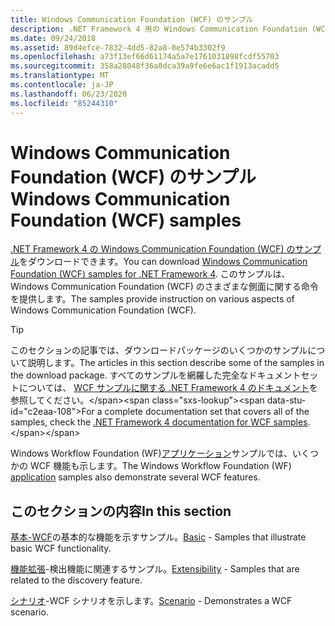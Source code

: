 ```yaml
---
title: Windows Communication Foundation (WCF) のサンプル
description: .NET Framework 4 用の Windows Communication Foundation (WCF) サンプルをダウンロードします。 このサンプルは、WCF のさまざまな側面に関する命令を提供します。
ms.date: 09/24/2018
ms.assetid: 89d4efce-7832-4dd5-82a8-0e574b3302f9
ms.openlocfilehash: a73f13ef66d61174a5a7e1761031898fcdf55703
ms.sourcegitcommit: 358a28048f36a8dca39a9fe6e6ac1f1913acadd5
ms.translationtype: MT
ms.contentlocale: ja-JP
ms.lasthandoff: 06/23/2020
ms.locfileid: "85244310"
---
```

# <a name="windows-communication-foundation-wcf-samples"></a><span data-ttu-id="c2eaa-104">Windows Communication Foundation (WCF) のサンプル</span><span class="sxs-lookup"><span data-stu-id="c2eaa-104">Windows Communication Foundation (WCF) samples</span></span>

<span data-ttu-id="c2eaa-105">[.NET Framework 4 の Windows Communication Foundation (WCF) のサンプル](https://www.microsoft.com/download/details.aspx?id=21459)をダウンロードできます。</span><span class="sxs-lookup"><span data-stu-id="c2eaa-105">You can download [Windows Communication Foundation (WCF) samples for .NET Framework 4](https://www.microsoft.com/download/details.aspx?id=21459).</span></span> <span data-ttu-id="c2eaa-106">このサンプルは、Windows Communication Foundation (WCF) のさまざまな側面に関する命令を提供します。</span><span class="sxs-lookup"><span data-stu-id="c2eaa-106">The samples provide instruction on various aspects of Windows Communication Foundation (WCF).</span></span>
  
> [!TIP]
> <span data-ttu-id="c2eaa-107">このセクションの記事では、ダウンロードパッケージのいくつかのサンプルについて説明します。</span><span class="sxs-lookup"><span data-stu-id="c2eaa-107">The articles in this section describe some of the samples in the download package.</span></span> <span data-ttu-id="c2eaa-108">すべてのサンプルを網羅した完全なドキュメントセットについては、 [WCF サンプルに関する .NET Framework 4 のドキュメント](https://docs.microsoft.com/previous-versions/dotnet/netframework-4.0/dd483346(v%3dvs.100))を参照してください。</span><span class="sxs-lookup"><span data-stu-id="c2eaa-108">For a complete documentation set that covers all of the samples, check the [.NET Framework 4 documentation for WCF samples](https://docs.microsoft.com/previous-versions/dotnet/netframework-4.0/dd483346(v%3dvs.100)).</span></span>

<span data-ttu-id="c2eaa-109">Windows Workflow Foundation (WF)[アプリケーション](../../windows-workflow-foundation/samples/application.md)サンプルでは、いくつかの WCF 機能も示します。</span><span class="sxs-lookup"><span data-stu-id="c2eaa-109">The Windows Workflow Foundation (WF) [application](../../windows-workflow-foundation/samples/application.md) samples also demonstrate several WCF features.</span></span>
  
## <a name="in-this-section"></a><span data-ttu-id="c2eaa-110">このセクションの内容</span><span class="sxs-lookup"><span data-stu-id="c2eaa-110">In this section</span></span>  

<span data-ttu-id="c2eaa-111">[基本-WCF](basic.md)の基本的な機能を示すサンプル。</span><span class="sxs-lookup"><span data-stu-id="c2eaa-111">[Basic](basic.md) - Samples that illustrate basic WCF functionality.</span></span>  

<span data-ttu-id="c2eaa-112">[機能拡張](extensibility.md)-検出機能に関連するサンプル。</span><span class="sxs-lookup"><span data-stu-id="c2eaa-112">[Extensibility](extensibility.md) - Samples that are related to the discovery feature.</span></span>  

<span data-ttu-id="c2eaa-113">[シナリオ](scenario.md)-WCF シナリオを示します。</span><span class="sxs-lookup"><span data-stu-id="c2eaa-113">[Scenario](scenario.md) - Demonstrates a WCF scenario.</span></span>
